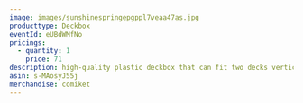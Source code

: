 ```yaml
---
image: images/sunshinespringepgppl7veaa47as.jpg
producttype: Deckbox
eventId: eUBdWMfNo
pricings:
  - quantity: 1
    price: 71
description: high-quality plastic deckbox that can fit two decks vertically side by side.
asin: s-MAosyJ55j
merchandise: comiket
---
```

